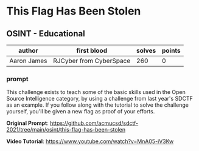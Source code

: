 # This Flag Has Been Stolen
## OSINT - Educational
| author | first blood | solves | points |
| --- | -- | --- | --- |
| Aaron James | RJCyber from CyberSpace | 260 | 0 |
### prompt
This challenge exists to teach some of the basic skills used in the Open Source Intelligence category, by using a challenge from last year's SDCTF as an example. If you follow along with the tutorial to solve the challenge yourself, you'll be given a new flag as proof of your efforts.

**Original Prompt**: https://github.com/acmucsd/sdctf-2021/tree/main/osint/this-flag-has-been-stolen

**Video Tutorial**: https://www.youtube.com/watch?v=MnA05-iV3Kw

